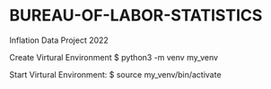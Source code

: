 # BUREAU-OF-LABOR-STATISTICS
Inflation Data Project 2022


Create Virtural Environment
$ python3 -m venv my_venv


Start Virtural Environment:
$ source my_venv/bin/activate